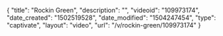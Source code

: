 {
    "title": "Rockin Green",
    "description": "",
    "videoid": "109973174",
    "date_created": "1502519528",
    "date_modified": "1504247454",
    "type": "captivate",
    "layout": "video",
    "url": "\/v\/rockin-green\/109973174"
}